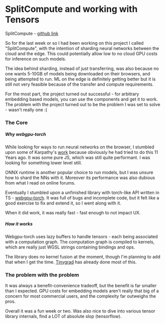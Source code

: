 # SplitCompute and working with Tensors

SplitCompute - [github link](https://github.com/tanmaysachan/splitcompute)

So for the last week or so I had been working on this project I called "SplitCompute", with the intention of
sharding neural networks between the cloud and the edge. This could potentially allow low to no cloud GPU costs
for inference on such models.

The idea behind sharding, instead of just transferring, was also because no one wants 5-10GB of models being
downloaded on their browsers, and being attempted to run. ML on the edge is definitely getting better
but it is still not very feasible because of the transfer and compute requirements.

For the most part, the project turned out successful - for arbitrary embedding based models, you can use
the components and get it to work.
The problem with the project turned out to be the problem I was set to solve - wasn't really one :(

### The Core

##### Why webgpu-torch

While looking for ways to run neural networks on the browser, I stumbled upon some of Karpathy's [work](https://cs.stanford.edu/people/karpathy/convnetjs/)
because obviously he had tried to do this 11 Years ago. It was some pure JS, which was still quite performant. I was looking for something lower level still.

ONNX runtime is another popular choice to run models, but I was unsure how to shard the NNs with it. Moreover its performance was also dubious from
what I read on online forums.

Eventually I stumbled upon a unfinished library with torch-like API written in TS - [webgpu-torch](https://github.com/praeclarum/webgpu-torch).
It was full of bugs and incomplete code, but it felt like a good exercise to fix and extend it, so I went along with it.

When it did work, it was really fast - fast enough to not impact UX.

##### How it works

Webgpu-torch uses lazy buffers to handle tensors - each being associated with a computation graph. The computation graph is compiled to kernels, which are really
just WGSL strings containing bindings and ops.

The library does no kernel fusion at the moment, though I'm planning to add that when I get the time. [Tinygrad](https://github.com/tinygrad/tinygrad) has already
done most of this.

### The problem with the problem

It was always a benefit-convenience tradeoff, but the benefit is far smaller than I expected. GPU costs for embedding models aren't really that big of a concern
for most commercial users, and the complexity far outweighs the pros.




Overall it was a fun week or two. Was also nice to dive into various tensor library internals, find a LOT of absolute slop (tensorflow).
